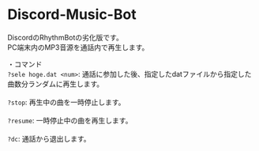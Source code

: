 # Discord-Music-Bot
DiscordのRhythmBotの劣化版です。<br>
PC端末内のMP3音源を通話内で再生します。<br>

・コマンド<br>
`?sele hoge.dat <num>`:
  通話に参加した後、指定したdatファイルから指定した曲数分ランダムに再生します。
<br><br>
`?stop`:
  再生中の曲を一時停止します。
<br><br>
`?resume`:
  一時停止中の曲を再生します。
<br><br>
`?dc`:
  通話から退出します。
